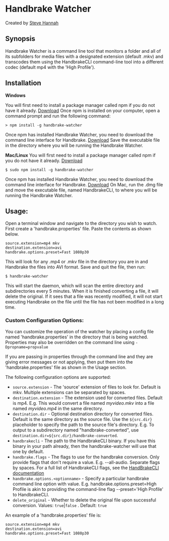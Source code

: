 # Handbrake Watcher
Created by [Steve Hannah](http://www.sjhannah.com)

## Synopsis

Handbrake Watcher is a command line tool that monitors a 
folder and all of its subfolders for media files with a 
designated extension (default .mkv) and transcodes them using
the HandbrakeCLI command-line tool into a different codec 
(default mp4 with the 'High Profile').

## Installation

**Windows**

You will first need to install a package manager called npm if you do not have it already. [Download](https://www.npmjs.com/get-npm)
Once npm is installed on your computer, open a command prompt and run the following command:
~~~~
> npm install -g handbrake-watcher
~~~~

Once npm has installed Handbrake Watcher, you need to download the command line interface for Handbrake. [Download](https://handbrake.fr/downloads2.php)
Save the executable file in the directory where you will be running the Handbrake Watcher.

**Mac/Linux**
You will first need to install a package manager called npm if you do not have it already. [Download](https://www.npmjs.com/get-npm)
~~~~
$ sudo npm install -g handbrake-watcher
~~~~
Once npm has installed Handbrake Watcher, you need to download the command line interface for Handbrake. [Download](https://handbrake.fr/downloads2.php)
On Mac, run the .dmg file and move the executable file, named HandbrakeCLI, to where you will be running the Handbrake Watcher.

## Usage:

Open a terminal window and navigate to the directory you wish
to watch. First create a 'handbrake.properties' file.
Paste the contents as shown below.

~~~~
source.extension=mp4 mkv
destination.extension=avi
handbrake.options.preset=Fast 1080p30
~~~~

This will look for any .mp4 or .mkv file in the directory you are in and Handbrake the files into AVI format.
Save and quit the file, then run:

~~~~
$ handbrake-watcher
~~~~

This will start the daemon, which will scan the entire directory
and subdirectories every 5 minutes.  When it is finished 
converting a file, it will delete the original. If it sees that a file was recently
modified, it will not start executing Handbrake on the file until the file has not
been modified in a long time.

### Custom Configuration Options:

You can customize the operation of the watcher by placing a 
config file named 'handbrake.properties' in the directory that
is being watched. Properties may also be overridden on the command line using `-Dpropname=propvalue`

If you are passing in properties through the command line and they are giving error messages or not applying, then put them into the 'handbrake.properties' file as shown in the Usage section.

The following configuration options are supported:

* `source.extension` - The 'source' extension of files to look for.  Default is mkv.  Multiple extensions can be separated by spaces.
* `destination.extension` - The extension used for converted files. Default is mp4.  E.g. This would convert a file named *myvideo.mkv* into a file named *myvideo.mp4* in the same directory.
* `destination.dir` - Optional destination directory for converted files.  Default is the same directory as the source file. Use the `${src.dir}` placeholder to specify the path to the source file's directory.  E.g. To output to a subdirectory named "handbrake-converted", use `destination.dir=${src.dir}/handbrake-converted`.
* `handbrakecli` - The path to the HandbrakeCLI binary.  If you have this binary in your path already, then the handbrake-watcher will use that one by default.
* `handbrake.flags` - The flags to use for the handbrake conversion.  Only provide flags that don't require a value.  E.g. --all-audio.  Separate flags by spaces. For a full list of HandbrakeCLI flags, see the [HandBrakeCLI documentation](https://handbrake.fr/docs/en/latest/cli/cli-guide.html)
* `handbrake.options.<optionname>` - Specify a particular handbrake command line option with value.  E.g. handbrake.options.preset=High Profile is akin to providing the command-line flag --preset='High Profile' to HandbrakeCLI.
* `delete_original` - Whether to delete the original file upon successful conversion.  Values: `true`|`false` . Default: `true`

An example of a 'handbrake.properties' file is:

~~~~
source.extension=mp4 mkv
destination.extension=avi
handbrake.options.preset=Fast 1080p30
~~~~
